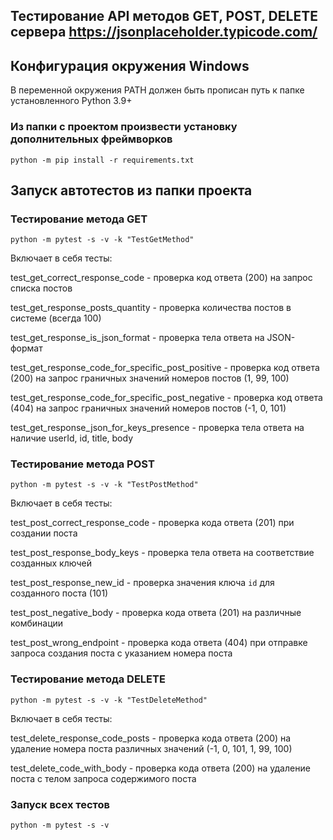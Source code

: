 ## Тестирование API методов GET, POST, DELETE сервера https://jsonplaceholder.typicode.com/

## Конфигурация окружения Windows
В переменной окружения PATH должен быть прописан путь к папке установленного Python 3.9+

### Из папки с проектом произвести установку дополнительных фреймворков

`python -m pip install -r requirements.txt`

## Запуск автотестов из папки проекта

### Тестирование метода GET

`python -m pytest -s -v -k "TestGetMethod"`

Включает в себя тесты:

test_get_correct_response_code - проверка код ответа (200) на запрос списка постов

test_get_response_posts_quantity - проверка количества постов в системе (всегда 100)

test_get_response_is_json_format - проверка тела ответа на JSON-формат

test_get_response_code_for_specific_post_positive - проверка код ответа (200) на запрос граничных значений номеров постов (1, 99, 100)

test_get_response_code_for_specific_post_negative - проверка код ответа (404) на запрос граничных значений номеров постов (-1, 0, 101)

test_get_response_json_for_keys_presence - проверка тела ответа на наличие userId, id, title, body

### Тестирование метода POST

`python -m pytest -s -v -k "TestPostMethod"`

Включает в себя тесты:

test_post_correct_response_code - проверка кода ответа (201) при создании поста

test_post_response_body_keys - проверка тела ответа на соответствие созданных ключей

test_post_response_new_id - проверка значения ключа `id` для созданного поста (101)

test_post_negative_body - проверка кода ответа (201) на различные комбинации

test_post_wrong_endpoint - проверка кода ответа (404) при отправке запроса создания поста с указанием номера поста

### Тестирование метода DELETE

`python -m pytest -s -v -k "TestDeleteMethod"`

Включает в себя тесты:

test_delete_response_code_posts - проверка кода ответа (200) на удаление номера поста различных значений (-1, 0, 101, 1, 99, 100)

test_delete_code_with_body - проверка кода ответа (200) на удаление поста с телом запроса содержимого поста

### Запуск всех тестов

`python -m pytest -s -v`
